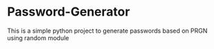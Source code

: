 # Password-Generator
This is a simple python project to generate passwords based on PRGN using random module

